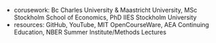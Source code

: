   - corusework: Bc Charles University & Maastricht University, MSc Stockholm School of Economics, PhD IIES Stockholm University
  - resources: GitHub, YouTube, MIT OpenCourseWare, AEA Continuing Education, NBER Summer Institute/Methods Lectures
